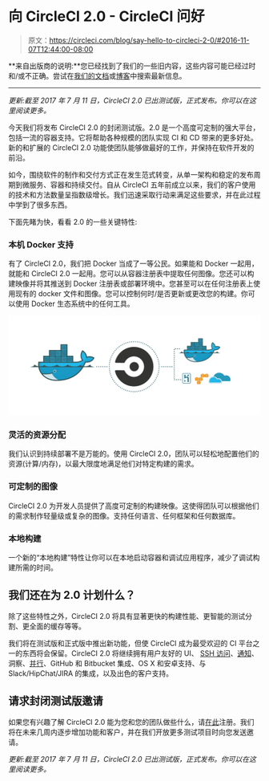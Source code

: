 # 向 CircleCI 2.0 - CircleCI 问好

> 原文：<https://circleci.com/blog/say-hello-to-circleci-2-0/#2016-11-07T12:44:00-08:00>

**来自出版商的说明:**您已经找到了我们的一些旧内容，这些内容可能已经过时和/或不正确。尝试在[我们的文档](https://circleci.com/docs/)或[博客](https://circleci.com/blog/)中搜索最新信息。

* * *

*更新:截至 2017 年 7 月 11 日，CircleCI 2.0 已出测试版，正式发布。你可以在这里阅读更多。*

今天我们将发布 CircleCI 2.0 的封闭测试版。2.0 是一个高度可定制的强大平台，包括一流的容器支持。它将帮助各种规模的团队实现 CI 和 CD 带来的更多好处。新的和扩展的 CircleCI 2.0 功能使团队能够做最好的工作，并保持在软件开发的前沿。

如今，围绕软件的制作和交付方式正在发生范式转变，从单一架构和稳定的发布周期到微服务、容器和持续交付。自从 CircleCI 五年前成立以来，我们的客户使用的技术和方法数量呈指数级增长。我们迅速采取行动来满足这些要求，并在此过程中学到了很多东西。

下面先睹为快，看看 2.0 的一些关键特性:

### 本机 Docker 支持

有了 CircleCI 2.0，我们把 Docker 当成了一等公民。如果能和 Docker 一起用，就能和 CircleCI 2.0 一起用。您可以从容器注册表中提取任何图像。您还可以构建映像并将其推送到 Docker 注册表或部署环境中。您甚至可以在任何注册表上使用现有的 docker 文件和图像。您可以控制何时/是否更新或更改您的构建。你可以使用 Docker 生态系统中的任何工具。

![1107-Picard Blog-Docker-06.png](img/75e8120730b968ace9596491bae33df7.png)

### 灵活的资源分配

我们认识到持续部署不是万能的。使用 CircleCI 2.0，团队可以轻松地配置他们的资源(计算/内存)，以最大限度地满足他们对特定构建的需求。

### 可定制的图像

CircleCI 2.0 为开发人员提供了高度可定制的构建映像。这使得团队可以根据他们的需求制作轻量级或复杂的图像。支持任何语言、任何框架和任何数据库。

### 本地构建

一个新的“本地构建”特性让你可以在本地启动容器和调试应用程序，减少了调试构建所需的时间。

## 我们还在为 2.0 计划什么？

除了这些特性之外，CircleCI 2.0 将具有显著更快的构建性能、更智能的测试分割、更全面的缓存等等。

我们将在测试版和正式版中推出新功能，但使 CircleCI 成为最受欢迎的 CI 平台之一的东西将会保留。CircleCI 2.0 将继续拥有用户友好的 UI、 [SSH 访问](https://circleci.com/docs/1.0/ssh-build/)、[通知](https://circleci.com/docs/1.0/web-notifications/)、洞察、[并行](https://circleci.com/docs/1.0/setting-up-parallelism/)、GitHub 和 Bitbucket 集成、OS X 和安卓支持、与 Slack/HipChat/JIRA 的集成，以及出色的客户支持。

## 请求封闭测试版邀请

如果您有兴趣了解 CircleCI 2.0 能为您和您的团队做些什么，请[在此](/signup/)注册。我们将在未来几周内逐步增加功能和客户，并在我们开放更多测试项目时向您发送邀请。

*更新:截至 2017 年 7 月 11 日，CircleCI 2.0 已出测试版，正式发布。你可以在这里阅读更多。*